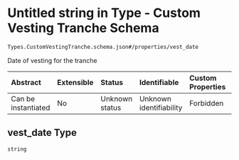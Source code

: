# Untitled string in Type - Custom Vesting Tranche Schema

```txt
Types.CustomVestingTranche.schema.json#/properties/vest_date
```

Date of vesting for the tranche

| Abstract            | Extensible | Status         | Identifiable            | Custom Properties | Additional Properties | Access Restrictions | Defined In                                                                                                      |
| :------------------ | :--------- | :------------- | :---------------------- | :---------------- | :-------------------- | :------------------ | :-------------------------------------------------------------------------------------------------------------- |
| Can be instantiated | No         | Unknown status | Unknown identifiability | Forbidden         | Allowed               | none                | [CustomVestingTranche.schema.json*](../../schema/types/CustomVestingTranche.schema.json "open original schema") |

## vest_date Type

`string`
